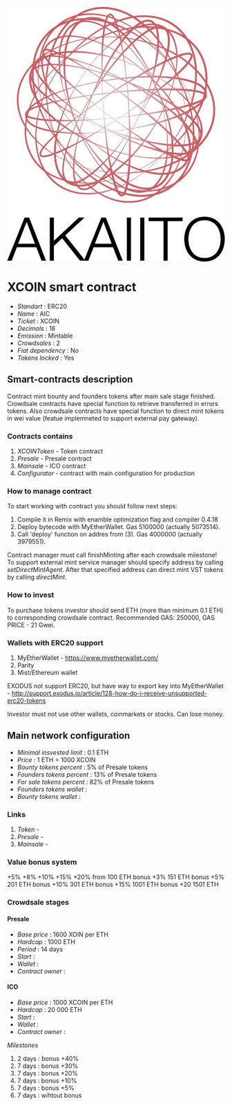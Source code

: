 ![XCOIN](logo.png "XCOIN")

# XCOIN smart contract

* _Standart_        : ERC20
* _Name_            : AIC
* _Ticket_          : XCOIN
* _Decimals_        : 18
* _Emission_        : Mintable
* _Crowdsales_      : 2
* _Fiat dependency_ : No
* _Tokens locked_   : Yes

## Smart-contracts description

Contract mint bounty and founders tokens after main sale stage finished. 
Crowdsale contracts have special function to retrieve transferred in errors tokens.
Also crowdsale contracts have special function to direct mint tokens in wei value (featue implemneted to support external pay gateway).

### Contracts contains
1. _XCOINToken_ - Token contract
2. _Presale_ - Presale contract
3. _Mainsale_ - ICO contract
4. _Configurator_ - contract with main configuration for production

### How to manage contract
To start working with contract you should follow next steps:
1. Compile it in Remix with enamble optimization flag and compiler 0.4.18
2. Deploy bytecode with MyEtherWallet. Gas 5100000 (actually 5073514).
3. Call 'deploy' function on addres from (3). Gas 4000000 (actually 3979551). 

Contract manager must call finishMinting after each crowdsale milestone!
To support external mint service manager should specify address by calling _setDirectMintAgent_. After that specified address can direct mint VST tokens by calling _directMint_.

### How to invest
To purchase tokens investor should send ETH (more than minimum 0.1 ETH) to corresponding crowdsale contract.
Recommended GAS: 250000, GAS PRICE - 21 Gwei.

### Wallets with ERC20 support
1. MyEtherWallet - https://www.myetherwallet.com/
2. Parity 
3. Mist/Ethereum wallet

EXODUS not support ERC20, but have way to export key into MyEtherWallet - http://support.exodus.io/article/128-how-do-i-receive-unsupported-erc20-tokens

Investor must not use other wallets, coinmarkets or stocks. Can lose money.

## Main network configuration

* _Minimal insvested limit_     : 0.1 ETH
* _Price_                       : 1 ETH = 1000 XCOIN
* _Bounty tokens percent_       : 5% of Presale tokens
* _Founders tokens percent_     : 13% of Presale tokens
* _For sale tokens percent_     : 82% of Presale tokens
* _Founders tokens wallet_      :  
* _Bounty tokens wallet_        : 

### Links
1. _Token_ -
2. _Presale_ -
3. _Mainsale_ -

### Value bonus system

+5%
+8%
+10%
+15%
+20%
from 100 ETH bonus +3%
151 ETH bonus +5%
201 ETH bonus +10%
301 ETH bonus +15%
1001 ETH bonus +20
1501 ETH

### Crowdsale stages

#### Presale
* _Base price_                 : 1600 XOIN per ETH
* _Hardcap_                    : 1000 ETH
* _Period_                     : 14 days 
* _Start_                      : 
* _Wallet_                     : 
* _Contract owner_             : 

#### ICO
* _Base price_                 : 1000 XCOIN per ETH
* _Hardcap_                    : 20 000 ETH
* _Start_                      : 
* _Wallet_                     : 
* _Contract owner_             : 

_Milestones_
1. 2 days                      : bonus +40% 
2. 7 days                      : bonus +30% 
3. 7 days                      : bonus +20% 
4. 7 days                      : bonus +10%
4. 7 days                      : bonus +5%
4. 7 days                      : wihtout bonus
